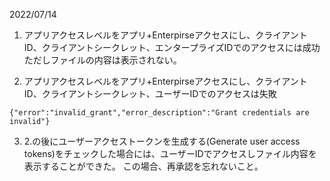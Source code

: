 2022/07/14

1. アプリアクセスレベルをアプリ+Enterpirseアクセスにし、クライアントID、クライアントシークレット、エンタープライズIDでのアクセスには成功
  ただしファイルの内容は表示されない。
  
2. アプリアクセスレベルをアプリ+Enterpirseアクセスにし、クライアントID、クライアントシークレット、ユーザーIDでのアクセスは失敗

```
{"error":"invalid_grant","error_description":"Grant credentials are invalid"}
```

3. 2.の後にユーザーアクセストークンを生成する(Generate user access tokens)をチェックした場合には、ユーザーIDでアクセスしファイル内容を表示することができた。
この場合、再承認を忘れないこと。



